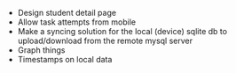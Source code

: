 *	Design student detail page
*	Allow task attempts from mobile
*	Make a syncing solution for the local (device) sqlite db to upload/download from the remote mysql server
*	Graph things
*	Timestamps on local data